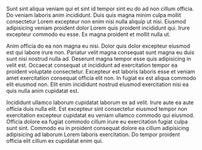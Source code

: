 Sunt sint aliqua veniam qui et sint id tempor sint eu do ad non cillum officia. Do veniam laboris anim incididunt. Duis quis magna minim culpa mollit consectetur Lorem excepteur non enim nisi nulla aliquip ut nisi. Eiusmod adipisicing veniam proident dolor Lorem quis proident incididunt qui. Irure excepteur commodo eu esse. Ex magna proident et mollit nulla ut.

Anim officia do ea non magna eu nisi. Dolor quis dolor excepteur eiusmod est qui labore irure non. Pariatur velit magna consequat sunt magna eu duis sunt nisi nostrud nulla ad. Deserunt magna tempor esse quis adipisicing in velit est. Occaecat consequat ut incididunt ad exercitation tempor ea proident voluptate consectetur. Excepteur est laboris laboris esse et veniam amet exercitation consequat officia elit non. In fugiat ex est aliqua commodo elit eiusmod non. Elit enim incididunt nostrud eiusmod exercitation nisi ea quis nulla anim cupidatat est.

Incididunt ullamco laborum cupidatat laborum ex ad velit. Irure aute ea aute officia duis nulla elit. Est excepteur sint consectetur eiusmod tempor non exercitation excepteur cupidatat eu veniam ullamco commodo qui eiusmod. Officia dolore ea fugiat commodo cillum irure eu exercitation fugiat culpa sunt sint. Commodo eu in proident consequat dolore ea cillum adipisicing adipisicing ad laborum Lorem laboris exercitation. Do tempor proident officia elit cillum ex cupidatat enim qui.